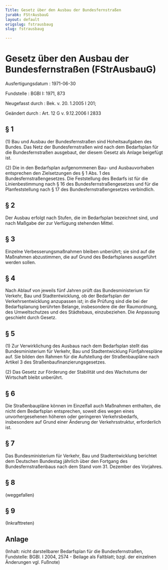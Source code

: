 ```yaml
---
Title: Gesetz über den Ausbau der Bundesfernstraßen
jurabk: FStrAusbauG
layout: default
origslug: fstrausbaug
slug: fstrausbaug

---
```


# Gesetz über den Ausbau der Bundesfernstraßen (FStrAusbauG)

Ausfertigungsdatum
:   1971-06-30

Fundstelle
:   BGBl I: 1971, 873

Neugefasst durch
:   Bek. v. 20. 1.2005 I 201;

Geändert durch
:   Art. 12 G v. 9.12.2006 I 2833


## § 1

(1) Bau und Ausbau der Bundesfernstraßen sind Hoheitsaufgaben des
Bundes. Das Netz der Bundesfernstraßen wird nach dem Bedarfsplan für
die Bundesfernstraßen ausgebaut, der diesem Gesetz als Anlage
beigefügt ist.

(2) Die in den Bedarfsplan aufgenommenen Bau- und Ausbauvorhaben
entsprechen den Zielsetzungen des § 1 Abs. 1 des
Bundesfernstraßengesetzes. Die Feststellung des Bedarfs ist für die
Linienbestimmung nach § 16 des Bundesfernstraßengesetzes und für die
Planfeststellung nach § 17 des Bundesfernstraßengesetzes verbindlich.


## § 2

Der Ausbau erfolgt nach Stufen, die im Bedarfsplan bezeichnet sind,
und nach Maßgabe der zur Verfügung stehenden Mittel.


## § 3

Einzelne Verbesserungsmaßnahmen bleiben unberührt; sie sind auf die
Maßnahmen abzustimmen, die auf Grund des Bedarfsplanes ausgeführt
werden sollen.


## § 4

Nach Ablauf von jeweils fünf Jahren prüft das Bundesministerium für
Verkehr, Bau und Stadtentwicklung, ob der Bedarfsplan der
Verkehrsentwicklung anzupassen ist; in die Prüfung sind die bei der
Bedarfsplanung berührten Belange, insbesondere die der Raumordnung,
des Umweltschutzes und des Städtebaus, einzubeziehen. Die Anpassung
geschieht durch Gesetz.


## § 5

(1) Zur Verwirklichung des Ausbaus nach dem Bedarfsplan stellt das
Bundesministerium für Verkehr, Bau und Stadtentwicklung
Fünfjahrespläne auf. Sie bilden den Rahmen für die Aufstellung der
Straßenbaupläne nach Artikel 3 des Straßenbaufinanzierungsgesetzes.

(2) Das Gesetz zur Förderung der Stabilität und des Wachstums der
Wirtschaft bleibt unberührt.


## § 6

Die Straßenbaupläne können im Einzelfall auch Maßnahmen enthalten, die
nicht dem Bedarfsplan entsprechen, soweit dies wegen eines
unvorhergesehenen höheren oder geringeren Verkehrsbedarfs,
insbesondere auf Grund einer Änderung der Verkehrsstruktur,
erforderlich ist.


## § 7

Das Bundesministerium für Verkehr, Bau und Stadtentwicklung berichtet
dem Deutschen Bundestag jährlich über den Fortgang des
Bundesfernstraßenbaus nach dem Stand vom 31. Dezember des Vorjahres.


## § 8

(weggefallen)


## § 9

(Inkrafttreten)


## Anlage

(Inhalt: nicht darstellbarer Bedarfsplan für die Bundesfernstraßen,
Fundstelle: BGBl. I 2004, 2574 - Beilage als Faltblatt;
bzgl. der einzelnen Änderungen vgl. Fußnote)

